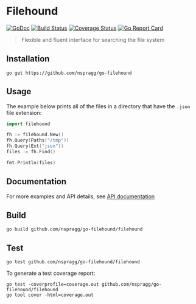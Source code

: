 # Filehound

[![GoDoc](https://godoc.org/github.com/nspragg/go-filehound?status.svg)](https://godoc.org/github.com/nspragg/go-filehound) 
[![Build Status](https://travis-ci.org/nspragg/go-filehound.svg)](https://travis-ci.org/nspragg/go-filehound) 
[![Coverage Status](https://coveralls.io/repos/github/nspragg/go-filehound/badge.svg?branch=master)](https://coveralls.io/github/nspragg/go-filehound?branch=master)
[![Go Report Card](https://goreportcard.com/badge/github.com/nspragg/go-filehound)](https://goreportcard.com/report/github.com/nspragg/go-filehound)

> Flexible and fluent interface for searching the file system

## Installation

```
go get https://github.com/nspragg/go-filehound
```

<!-- ## Demo

<img src="https://cloud.githubusercontent.com/assets/917111/13683231/7e915c2c-e6fd-11e5-9d58-e7228cf76ccf.gif" width="600"/> -->

## Usage

The example below prints all of the files in a directory that have the `.json` file extension:

```go
import filehound

fh := filehound.New()
fh.Query(Paths("/tmp"))
fh.Query(Ext("json"))
files := fh.Find()

fmt.Println(files)
```

## Documentation
For more examples and API details, see [API documentation](https://nspragg.github.io/go-filehound/)

## Build

```
go build github.com/nspragg/go-filehound/filehound
```

## Test

```
go test github.com/nspragg/go-filehound/filehound
```

To generate a test coverage report:

```
go test -coverprofile=coverage.out github.com/nspragg/go-filehound/filehound
go tool cover -html=coverage.out
```
